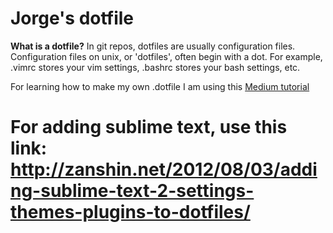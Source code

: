 # Jorge's dotfile

**What is a dotfile?** In git repos, dotfiles are usually configuration files. Configuration files on unix, or 'dotfiles', often begin with a dot. For example, .vimrc stores your vim settings, .bashrc stores your bash settings, etc.

For learning how to make my own .dotfile I am using this [Medium tutorial](https://medium.com/@webprolific/getting-started-with-dotfiles-43c3602fd789#.nyscslel5)

# For adding sublime text, use this link: http://zanshin.net/2012/08/03/adding-sublime-text-2-settings-themes-plugins-to-dotfiles/
